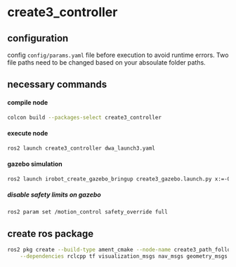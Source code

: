 # create3_controller

## configuration 
config ``config/params.yaml`` file before execution to avoid runtime errors.
Two file paths need to be changed based on your absoulate folder paths. 

## necessary commands

#### compile node
```bash 
colcon build --packages-select create3_controller
```

#### execute node 
```bash
ros2 launch create3_controller dwa_launch3.yaml 
```

#### gazebo simulation 
```bash
ros2 launch irobot_create_gazebo_bringup create3_gazebo.launch.py x:=-0.5 y:=1.76
```

##### disable safety limits on gazebo 
```bash
ros2 param set /motion_control safety_override full
```



## create ros package 

```bash 
ros2 pkg create --build-type ament_cmake --node-name create3_path_follower create3_path_follower \
    --dependencies rclcpp tf visualization_msgs nav_msgs geometry_msgs irobot_create_msgs
```